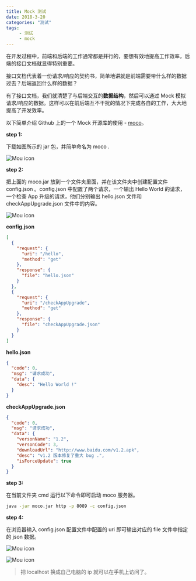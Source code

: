 ```yaml
---
title: Mock 测试
date: 2018-3-20
categories: "测试"
tags:
     - 测试
     - mock
---
```


<meta name="referrer" content="no-referrer">



在开发过程中，前端和后端的工作通常都是并行的，要想有效地提高工作效率，后端的接口文档就显得特别重要。

接口文档代表着一份请求/响应的契约书，简单地讲就是前端需要带什么样的数据过去？后端返回什么样的数据？

有了接口文档，我们就清楚了与后端交互的**数据结构**，然后可以通过 Mock 模拟请求/响应的数据。这样可以在前后端互不干扰的情况下完成各自的工作，大大地提高了开发效率。

以下简单介绍 Github 上的一个 Mock 开源库的使用 - [moco](https://github.com/dreamhead/moco/)。

**step 1:**

下载如图所示的 jar 包，并简单命名为 moco .

![Mou icon](http://pcckwdbix.bkt.clouddn.com/15.png)

**step 2:**

把上面的 moco.jar 放到一个文件夹里面，并在该文件夹中创建配置文件 config.json 。config.json 中配置了两个请求，一个输出 Hello World 的请求，一个检查 App 升级的请求，他们分别输出 hello.json 文件和 checkAppUpgrade.json 文件中的内容。

![Mou icon](http://pcckwdbix.bkt.clouddn.com/14.png)

**config.json**

```json
[
  {
    "request": {
      "uri": "/hello",
      "method": "get"
    },
    "response": {
      "file": "hello.json"
    }
  },
  {
    "request": {
      "uri": "/checkAppUpgrade",
      "method": "get"
    },
    "response": {
      "file": "checkAppUpgrade.json"
    }
  }
]
```

**hello.json**

```json
{
  "code": 0,
  "msg": "请求成功",
  "data": {
    "desc": "Hello World !"
  }
}
```

**checkAppUpgrade.json**

```json
{
  "code": 0,
  "msg": "请求成功",
  "data": {
    "versonName": "1.2",
    "versonCode": 3,
    "downloadUrl": "http://www.baidu.com/v1.2.apk",
    "desc": "v1.2 版本修复了重大 bug .",
    "isForceUpdate": true
  }
}
```

**step 3:**

在当前文件夹 cmd 运行以下命令即可启动 moco 服务器。

```bash
java -jar moco.jar http -p 8089 -c config.json
```

**step 4:**

在浏览器输入 config.json 配置文件中配置的 uri 即可输出对应的 file 文件中指定的 json 数据。

![Mou icon](http://pcckwdbix.bkt.clouddn.com/16.png)

![Mou icon](http://pcckwdbix.bkt.clouddn.com/17.png)

> 把 localhost 换成自己电脑的 ip 就可以在手机上访问了。

